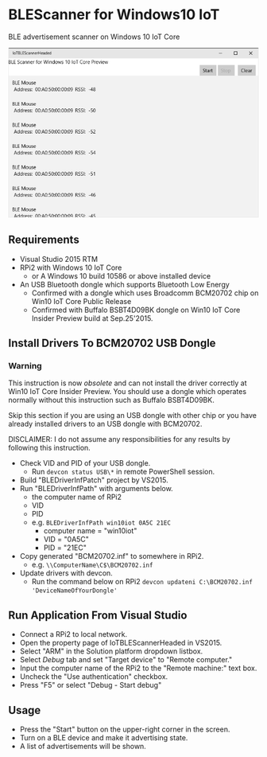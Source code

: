 # BLEScanner for Windows10 IoT
BLE advertisement scanner on Windows 10 IoT Core

![screen](screen.png)

## Requirements
* Visual Studio 2015 RTM
* RPi2 with Windows 10 IoT Core
	- or A Windows 10 build 10586 or above installed device
* An USB Bluetooth dongle which supports Bluetooth Low Energy
	- Confirmed with a dongle which uses Broadcomm BCM20702 chip on Win10 IoT Core Public Release
	- Confirmed with Buffalo BSBT4D09BK dongle on Win10 IoT Core Insider Preview build at Sep.25'2015.

## Install Drivers To BCM20702 USB Dongle

### Warning
This instruction is now *obsolete* and can not install the driver correctly at Win10 IoT Core Insider Preview.
You should use a dongle which operates normally without this instruction such as Buffalo BSBT4D09BK.

Skip this section if you are using an USB dongle with other chip or you have already installed drivers to an USB dongle with BCM20702.

DISCLAIMER: I do not assume any responsibilities for any results by following this instruction.

* Check VID and PID of your USB dongle.
    - Run `devcon status USB\*` in remote PowerShell session.
* Build "BLEDriverInfPatch" project by VS2015.
* Run "BLEDriverInfPath" with arguments below.
    - the computer name of RPi2
    - VID
    - PID
    - e.g. `BLEDriverInfPath win10iot 0A5C 21EC`
        + computer name = "win10iot"
        + VID = "0A5C"
        + PID = "21EC" 
* Copy generated "BCM20702.inf" to somewhere in RPi2.
    - e.g. `\\ComputerName\C$\BCM20702.inf`
* Update drivers with devcon.
    * Run the command below on RPi2
        `devcon updateni C:\BCM20702.inf 'DeviceNameOfYourDongle'`

## Run Application From Visual Studio
* Connect a RPi2 to local network.
* Open the property page of IoTBLEScannerHeaded in VS2015.
* Select "ARM" in the Solution platform dropdown listbox.
* Select *Debug* tab and set "Target device" to "Remote computer."
* Input the computer name of the RPi2 to the "Remote machine:" text box.
* Uncheck the "Use authentication" checkbox.
* Press "F5" or select "Debug - Start debug"

## Usage
* Press the "Start" button on the upper-right corner in the screen.
* Turn on a BLE device and make it advertising state.
* A list of advertisements will be shown.

